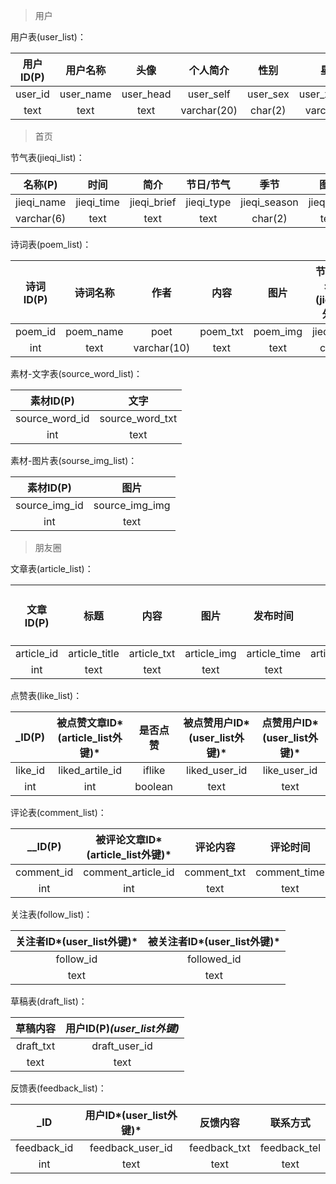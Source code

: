 > 用户

用户表(user_list)：

| 用户ID(P) | 用户名称  |   头像    |  个人简介   |   性别   |     星座     |
| :-------: | :-------: | :-------: | :---------: | :------: | :----------: |
|  user_id  | user_name | user_head |  user_self  | user_sex | user_xingzuo |
|   text    |   text    |   text    | varchar(20) | char(2)  |  varchar(6)  |



> 首页

节气表(jieqi_list)：

|  名称(P)   |    时间    |    简介     | 节日/节气  |     季节     |   图片    |
| :--------: | :--------: | :---------: | :--------: | :----------: | :-------: |
| jieqi_name | jieqi_time | jieqi_brief | jieqi_type | jieqi_season | jieqi_img |
| varchar(6) |    text    |    text     |    text    |   char(2)    |   text    |

诗词表(poem_list)：

| 诗词ID(P) | 诗词名称  |    作者     |   内容   |   图片   | 节气/节日名称*(jieqi_list外键)* |
| :-------: | :-------: | :---------: | :------: | :------: | :-----------------------------: |
|  poem_id  | poem_name |    poet     | poem_txt | poem_img |           jieqi_name            |
|    int    |   text    | varchar(10) |   text   |   text   |             char(6)             |

素材-文字表(source_word\_list)：

|   素材ID(P)    |      文字       |
| :------------: | :-------------: |
| source_word_id | source_word_txt |
|      int       |      text       |

素材-图片表(sourse_img_list)：

|   素材ID(P)   |      图片      |
| :-----------: | :------------: |
| source_img_id | source_img_img |
|      int      |      text      |



> 朋友圈

文章表(article_list)：

| 文章ID(P)  |     标题      |    内容     |    图片     |   发布时间   |     地点      | 发布者ID*(user_list外键)* |
| :--------: | :-----------: | :---------: | :---------: | :----------: | :-----------: | :-----------------------: |
| article_id | article_title | article_txt | article_img | article_time | article_place |         poster_id         |
|    int     |     text      |    text     |    text     |     text     |     text      |           text            |

点赞表(like_list)：

| \_ID(P) | 被点赞文章ID*(article_list外键)* | 是否点赞 | 被点赞用户ID*(user_list外键)* | 点赞用户ID*(user_list外键)* |
| :-----: | :------------------------------: | :------: | :---------------------------: | :-------------------------: |
| like_id |         liked_artile_id          |  iflike  |         liked_user_id         |        like_user_id         |
|   int   |               int                | boolean  |             text              |            text             |

评论表(comment_list)：

|  \__ID(P)  | 被评论文章ID*(article_list外键)* |  评论内容   |   评论时间   | 评论者ID*(user_list外键)* |
| :--------: | :------------------------------: | :---------: | :----------: | :-----------------------: |
| comment_id |        comment_article_id        | comment_txt | comment_time |      comment_user_id      |
|    int     |               int                |    text     |     text     |           text            |

关注表(follow_list)：

| 关注者ID*(user_list外键)* | 被关注者ID*(user_list外键)* |
| :-----------------------: | :-------------------------: |
|         follow_id         |         followed_id         |
|           text            |            text             |

草稿表(draft_list)：

| 草稿内容  | 用户ID(P)*(user_list外键)* |
| :-------: | :------------------------: |
| draft_txt |       draft_user_id        |
|   text    |            text            |

反馈表(feedback_list)：

|    \_ID     | 用户ID*(user_list外键)* |   反馈内容   |   联系方式   |
| :---------: | :---------------------: | :----------: | :----------: |
| feedback_id |    feedback_user_id     | feedback_txt | feedback_tel |
|     int     |          text           |     text     |     text     |

